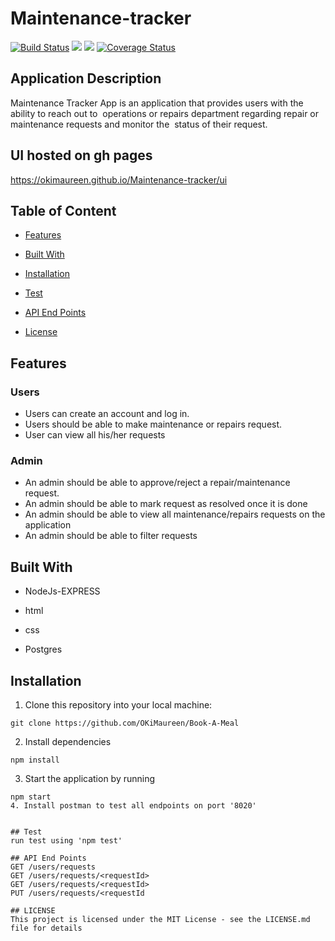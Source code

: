 # Maintenance-tracker
[![Build Status](https://travis-ci.org/OKiMaureen/Maintenance-tracker.svg?branch=develop)](https://travis-ci.org/OKiMaureen/Maintenance-tracker)
<a href="https://codeclimate.com/github/OKiMaureen/Maintenance-tracker/maintainability"><img src="https://api.codeclimate.com/v1/badges/225b5d371a7731f835b7/maintainability" /></a>
<a href="https://codeclimate.com/github/OKiMaureen/Maintenance-tracker/test_coverage"><img src="https://api.codeclimate.com/v1/badges/225b5d371a7731f835b7/test_coverage" /></a>
[![Coverage Status](https://coveralls.io/repos/github/OKiMaureen/Maintenance-tracker/badge.svg?branch=ft-signup-157973703)](https://coveralls.io/github/OKiMaureen/Maintenance-tracker?branch=ft-signup-157973703)


## Application Description
Maintenance Tracker App is an application that provides users with the ability to reach out to  operations or repairs department regarding repair or maintenance requests and monitor the  status of their request. 

## UI hosted on gh pages
https://okimaureen.github.io/Maintenance-tracker/ui


## Table of Content
* [Features](#features)
 
 * [Built With](#built-with)
 
 * [Installation](#installation)
 
 * [Test](#test)
 
 * [API End Points](#api-end-points)
 
 * [License](#lincense)

 ## Features

 ### Users
 * Users can create an account and log in.
 * Users should be able to make maintenance or repairs request.
 * User can view all his/her requests 
 
 ### Admin
 * An admin should be able to approve/reject a repair/maintenance request.    
 * An admin should be able to mark request as resolved once it is done
 * An admin should be able to view all maintenance/repairs requests on the application
 * An admin should be able to filter requests  
 
 ## Built With

* NodeJs-EXPRESS

* html

* css

* Postgres

## Installation
1. Clone this repository into your local machine:
```
git clone https://github.com/OKiMaureen/Book-A-Meal
```
2. Install dependencies
```
npm install
```
3. Start the application by running
```
npm start
4. Install postman to test all endpoints on port '8020'


## Test
run test using 'npm test'

## API End Points
GET /users/requests
GET /users/requests/<requestId>
GET /users/requests/<requestId>
PUT /users/requests/<requestId

## LICENSE
This project is licensed under the MIT License - see the LICENSE.md file for details
